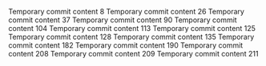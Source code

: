 Temporary commit content 8
Temporary commit content 26
Temporary commit content 37
Temporary commit content 90
Temporary commit content 104
Temporary commit content 113
Temporary commit content 125
Temporary commit content 128
Temporary commit content 135
Temporary commit content 182
Temporary commit content 190
Temporary commit content 208
Temporary commit content 209
Temporary commit content 211
